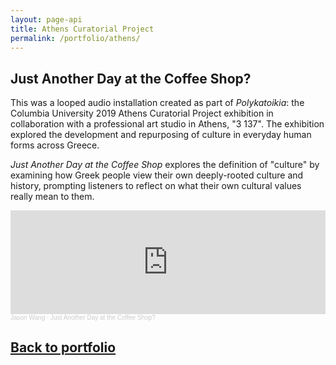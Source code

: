 ```yaml
---
layout: page-api
title: Athens Curatorial Project
permalink: /portfolio/athens/
---
```


## Just Another Day at the Coffee Shop?

This was a looped audio installation created as part of *Polykatoikia*: the Columbia University 2019 Athens Curatorial Project exhibition in collaboration with a professional art studio in Athens, "3 137". The exhibition explored the development and repurposing of culture in everyday human forms across Greece.

*Just Another Day at the Coffee Shop* explores the definition of "culture" by examining how Greek people view their own deeply-rooted culture and history, prompting listeners to reflect on what their own cultural values really mean to them.

<iframe width="100%" height="166" scrolling="no" frameborder="no" allow="autoplay" src="https://w.soundcloud.com/player/?url=https%3A//api.soundcloud.com/tracks/661435670&color=%234000ff&auto_play=false&hide_related=false&show_comments=true&show_user=true&show_reposts=false&show_teaser=true"></iframe><div style="font-size: 10px; color: #cccccc;line-break: anywhere;word-break: normal;overflow: hidden;white-space: nowrap;text-overflow: ellipsis; font-family: Interstate,Lucida Grande,Lucida Sans Unicode,Lucida Sans,Garuda,Verdana,Tahoma,sans-serif;font-weight: 100;"><a href="https://soundcloud.com/innovative_sounds" title="Jason Wang" target="_blank" style="color: #cccccc; text-decoration: none;">Jason Wang</a> · <a href="https://soundcloud.com/innovative_sounds/just-another-day-at-the-coffee-shop" title="Just Another Day at the Coffee Shop?" target="_blank" style="color: #cccccc; text-decoration: none;">Just Another Day at the Coffee Shop?</a></div>

## [Back to portfolio](https://tekne-creative.github.io/tekne/portfolio/)